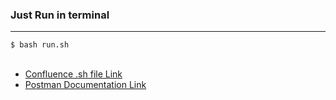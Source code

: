 <h3>Just Run in terminal</h3>
<hr/>
<code>$ bash run.sh</code>
<br/>
<br/>
<ul><li><a target="_blank" href="https://aryan920.atlassian.net/wiki/spaces/~60df7b746d06630068b4a0b4/pages/426003/Backend+.sh">Confluence .sh file Link</a></li>
<li><a target="_blank" href="https://documenter.getpostman.com/view/27070532/2s93eSaFys
">Postman Documentation Link</a></li></ul>
